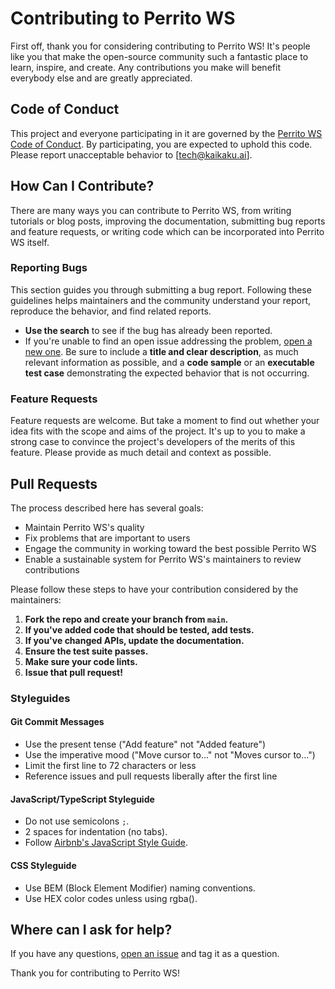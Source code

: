# Contributing to Perrito WS

First off, thank you for considering contributing to Perrito WS! It's people like you that make the open-source community such a fantastic place to learn, inspire, and create. Any contributions you make will benefit everybody else and are greatly appreciated.

## Code of Conduct

This project and everyone participating in it are governed by the [Perrito WS Code of Conduct](CODE_OF_CONDUCT.md). By participating, you are expected to uphold this code. Please report unacceptable behavior to [tech@kaikaku.ai].

## How Can I Contribute?

There are many ways you can contribute to Perrito WS, from writing tutorials or blog posts, improving the documentation, submitting bug reports and feature requests, or writing code which can be incorporated into Perrito WS itself.

### Reporting Bugs

This section guides you through submitting a bug report. Following these guidelines helps maintainers and the community understand your report, reproduce the behavior, and find related reports.

- **Use the search** to see if the bug has already been reported.
- If you're unable to find an open issue addressing the problem, [open a new one](https://github.com/kaikaku-ai/perrito-ws/issues/new). Be sure to include a **title and clear description**, as much relevant information as possible, and a **code sample** or an **executable test case** demonstrating the expected behavior that is not occurring.

### Feature Requests

Feature requests are welcome. But take a moment to find out whether your idea fits with the scope and aims of the project. It's up to you to make a strong case to convince the project's developers of the merits of this feature. Please provide as much detail and context as possible.

## Pull Requests

The process described here has several goals:

- Maintain Perrito WS's quality
- Fix problems that are important to users
- Engage the community in working toward the best possible Perrito WS
- Enable a sustainable system for Perrito WS's maintainers to review contributions

Please follow these steps to have your contribution considered by the maintainers:

1. **Fork the repo and create your branch from `main`.**
2. **If you've added code that should be tested, add tests.**
3. **If you've changed APIs, update the documentation.**
4. **Ensure the test suite passes.**
5. **Make sure your code lints.**
6. **Issue that pull request!**

### Styleguides

#### Git Commit Messages

- Use the present tense ("Add feature" not "Added feature")
- Use the imperative mood ("Move cursor to..." not "Moves cursor to...")
- Limit the first line to 72 characters or less
- Reference issues and pull requests liberally after the first line

#### JavaScript/TypeScript Styleguide

- Do not use semicolons `;`.
- 2 spaces for indentation (no tabs).
- Follow [Airbnb's JavaScript Style Guide](https://github.com/airbnb/javascript).

#### CSS Styleguide

- Use BEM (Block Element Modifier) naming conventions.
- Use HEX color codes unless using rgba().

## Where can I ask for help?

If you have any questions, [open an issue](https://github.com/kaikaku-ai/perrito-ws/issues/new) and tag it as a question.

Thank you for contributing to Perrito WS!
